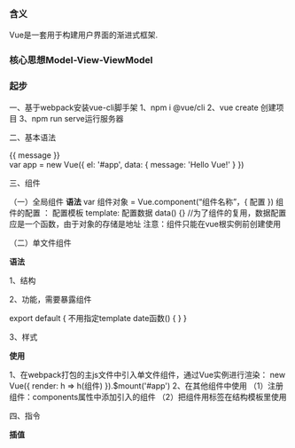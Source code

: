 ### 含义
Vue是一套用于构建用户界面的渐进式框架.

### 核心思想Model-View-ViewModel

### 起步

一、基于webpack安装vue-cli脚手架
1、npm i @vue/cli
2、vue create 创建项目
3、npm run serve运行服务器

二、基本语法
<div id="app">
  {{ message }}
</div>
var app = new Vue({
  el: '#app',
  data: {
    message: 'Hello Vue!'
  }
})

三、组件

（一）全局组件
**语法**
var 组件对象 = Vue.component(“组件名称”，{ 配置 })
组件的配置 ：
    配置模板
	template:
    配置数据
	data() {}  //为了组件的复用，数据配置应是一个函数，由于对象的存储是地址
注意：组件只能在vue根实例前创建使用

（二）单文件组件

**语法**

1、结构

<template id=""> html 代码</template>

2、功能，需要暴露组件

export default {
	不用指定template
	date函数() { }
 }
 
3、样式

<style lang=''css语言'', scoped只对当前的文件有效> </style>

**使用**

1、在webpack打包的主js文件中引入单文件组件，通过Vue实例进行渲染：
new Vue({
  render: h => h(组件)
}).$mount('#app')
2、在其他组件中使用
（1）注册组件：components属性中添加引入的组件
（2）把组件用标签在结构模板里使用


四、指令

**插值**
